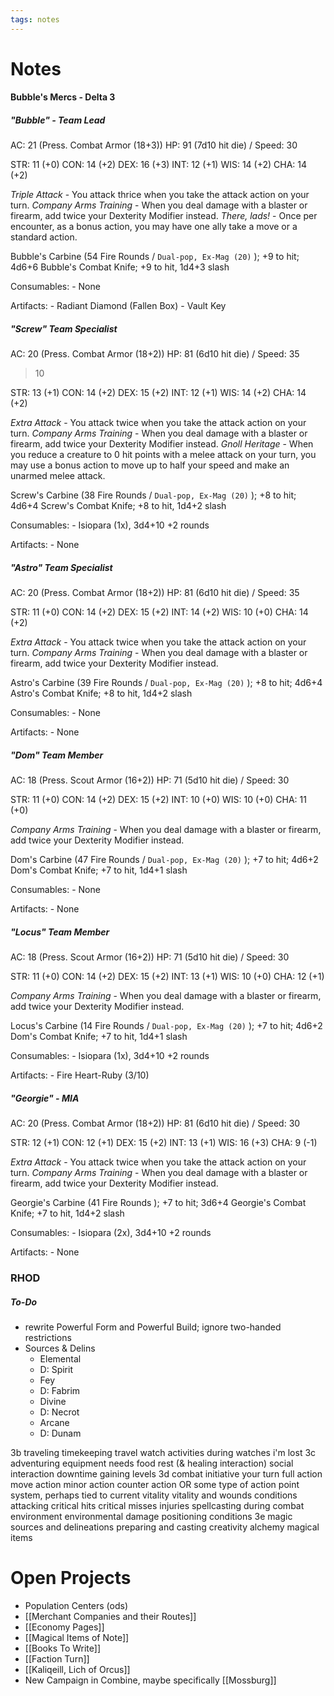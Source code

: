```yaml
---
tags: notes
---
```

# Notes
#### Bubble's Mercs - Delta 3
##### "Bubble" - Team Lead
AC: 21 (Press. Combat Armor (18+3))
HP: 91 (7d10 hit die) / Speed: 30

STR: 11 (+0)
CON: 14 (+2)
DEX: 16 (+3)
INT: 12 (+1)
WIS: 14 (+2)
CHA: 14 (+2)

*Triple Attack* - You attack thrice when you take the attack action on your turn.
*Company Arms Training* - When you deal damage with a blaster or firearm, add twice your Dexterity Modifier instead.
*There, lads!* - Once per encounter, as a bonus action, you may have one ally take a move or a standard action.

Bubble's Carbine (54 Fire Rounds / `Dual-pop, Ex-Mag (20)` ); +9 to hit; 4d6+6
Bubble's Combat Knife; +9 to hit, 1d4+3 slash

Consumables:
	- None

Artifacts:
	- Radiant Diamond (Fallen Box)
	- Vault Key

##### "Screw" Team Specialist
AC: 20 (Press. Combat Armor (18+2))
HP: 81 (6d10 hit die) / Speed: 35

> 10

STR: 13 (+1)
CON: 14 (+2)
DEX: 15 (+2)
INT: 12 (+1)
WIS: 14 (+2)
CHA: 14 (+2)

*Extra Attack* - You attack twice when you take the attack action on your turn.
*Company Arms Training* - When you deal damage with a blaster or firearm, add twice your Dexterity Modifier instead.
*Gnoll Heritage* - When you reduce a creature to 0 hit points with a melee attack on your turn, you may use a bonus action to move up to half your speed and make an unarmed melee attack.

Screw's Carbine (38 Fire Rounds / `Dual-pop, Ex-Mag (20)` ); +8 to hit; 4d6+4
Screw's Combat Knife; +8 to hit, 1d4+2 slash

Consumables:
	- Isiopara (1x), 3d4+10 +2 rounds

Artifacts:
	- None

##### "Astro" Team Specialist
AC: 20 (Press. Combat Armor (18+2))
HP: 81 (6d10 hit die) / Speed: 35

STR: 11 (+0)
CON: 14 (+2)
DEX: 15 (+2)
INT: 14 (+2)
WIS: 10 (+0)
CHA: 14 (+2)

*Extra Attack* - You attack twice when you take the attack action on your turn.
*Company Arms Training* - When you deal damage with a blaster or firearm, add twice your Dexterity Modifier instead.

Astro's Carbine (39 Fire Rounds / `Dual-pop, Ex-Mag (20)` ); +8 to hit; 4d6+4
Astro's Combat Knife; +8 to hit, 1d4+2 slash

Consumables:
	- None

Artifacts:
	- None

##### "Dom" Team Member
AC: 18 (Press. Scout Armor (16+2))
HP: 71 (5d10 hit die) / Speed: 30

STR: 11 (+0)
CON: 14 (+2)
DEX: 15 (+2)
INT: 10 (+0)
WIS: 10 (+0)
CHA: 11 (+0)

*Company Arms Training* - When you deal damage with a blaster or firearm, add twice your Dexterity Modifier instead.

Dom's Carbine (47 Fire Rounds / `Dual-pop, Ex-Mag (20)` ); +7 to hit; 4d6+2
Dom's Combat Knife; +7 to hit, 1d4+1 slash

Consumables:
	- None

Artifacts:
	- None

##### "Locus" Team Member
AC: 18 (Press. Scout Armor (16+2))
HP: 71 (5d10 hit die) / Speed: 30

STR: 11 (+0)
CON: 14 (+2)
DEX: 15 (+2)
INT: 13 (+1)
WIS: 10 (+0)
CHA: 12 (+1)

*Company Arms Training* - When you deal damage with a blaster or firearm, add twice your Dexterity Modifier instead.

Locus's Carbine (14 Fire Rounds / `Dual-pop, Ex-Mag (20)` ); +7 to hit; 4d6+2
Dom's Combat Knife; +7 to hit, 1d4+1 slash

Consumables:
	- Isiopara (1x), 3d4+10 +2 rounds

Artifacts:
	- Fire Heart-Ruby (3/10)

##### "Georgie" - MIA
AC: 20 (Press. Combat Armor (18+2))
HP: 81 (6d10 hit die) / Speed: 30

STR: 12 (+1)
CON: 12 (+1)
DEX: 15 (+2)
INT: 13 (+1)
WIS: 16 (+3)
CHA: 9 (-1)

*Extra Attack* - You attack twice when you take the attack action on your turn.
*Company Arms Training* - When you deal damage with a blaster or firearm, add twice your Dexterity Modifier instead.

Georgie's Carbine (41 Fire Rounds ); +7 to hit; 3d6+4
Georgie's Combat Knife; +7 to hit, 1d4+2 slash

Consumables:
	- Isiopara (2x), 3d4+10 +2 rounds

Artifacts:
	- None



### RHOD
##### To-Do
- rewrite Powerful Form and Powerful Build; ignore two-handed restrictions
- Sources & Delins
	- Elemental
	- D: Spirit
	- Fey
	- D: Fabrim
	- Divine
	- D: Necrot
	- Arcane
	- D: Dunam

3b traveling
timekeeping
travel watch
activities during watches
i'm lost
3c adventuring
equipment
needs
	food
	rest (& healing interaction)
social interaction
downtime
gaining levels
3d combat
initiative
your turn
	full action
	move action
	minor action
	counter action
	OR
	some type of action point system, perhaps tied to current vitality
vitality and wounds
conditions
attacking
	critical hits
	critical misses
	injuries
spellcasting during combat
environment
	environmental damage
	positioning
conditions
3e magic
sources and delineations
preparing and casting
creativity
alchemy
magical items

# Open Projects
- Population Centers (ods)
- [[Merchant Companies and their Routes]]
- [[Economy Pages]]
- [[Magical Items of Note]]
- [[Books To Write]]
- [[Faction Turn]]
- [[Kaliqeill, Lich of Orcus]]
- New Campaign in Combine, maybe specifically [[Mossburg]]